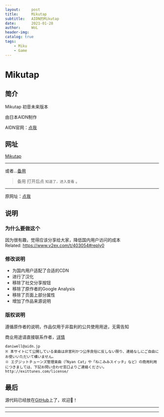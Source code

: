 ```yaml
---
layout:     post
title:      Mikutap
subtitle:   AIDN的Mikutap
date:       2021-01-28
author:     WoL
header-img: 
catalog: true
tags:
    - Miku
    - Game
---
```


# Mikutap

## 简介

Mikutap 初音未来版本

由日本AIDN制作

AIDN官网：[点我](https://aidn.jp)

## 网址

[Mikutap](https://woleo-z.github.io/Mikutap/)

---

或者...[备用](https://u.pmdaniu.com/ERNM4)

> 备用 打开后点 `知道了，进入查看` 。

---

原网址：[点我](https://aidn.jp/mikutap/)

## 说明

### 为什么要做这个  
因为很有趣，觉得应该分享给大家，降低国内用户访问的成本  
Related: https://www.v2ex.com/t/403054#reply0    

### 修改说明  
- 为国内用户适配了合适的CDN
- 进行了汉化
- 移除了社交分享按钮
- 移除了原作者的Google Analysis
- 移除了页面上部分属性
- 增加了作品来源说明

### 版权说明  
遵循原作者的说明，作品仅用于非盈利的公共使用用途，无需告知  

商业用途请直接联系作者，[详情](https://aidn.jp/about/)
```
daniwell@aidn.jp
※ 本サイトにて公開している楽曲は非営利かつ公序良俗に反しない限り、連絡なしにご自由にお使いいただいて構いません。
※ エグジットチューンズ管理楽曲（「Nyan Cat」や「ねこみみスイッチ」など）の商用利用につきましては、下記お問い合わせ窓口よりご連絡ください。
http://exittunes.com/license/
```

## 最后

源代码已经放在[GitHub](https://github.com/WoLeo-Z/Mikutap/)上了，欢迎👏！

---
 
---

